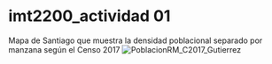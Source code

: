 # imt2200_actividad 01

Mapa de Santiago que muestra la densidad poblacional separado por manzana según el Censo 2017
![PoblacionRM_C2017_Gutierrez](https://github.com/user-attachments/assets/1b879263-0af2-4bf3-8f27-8209e797a0ba)

